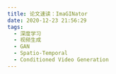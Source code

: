 ```yaml
---
title: 论文速读：ImaGINator
date: 2020-12-23 21:56:29
tags:
  - 深度学习
  - 视频生成
  - GAN
  - Spatio-Temporal
  - Conditioned Video Generation
---
```



